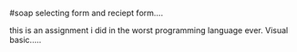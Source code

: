 #soap selecting form and reciept form....

this is an assignment i did in the worst programming language ever.
 Visual basic.....
